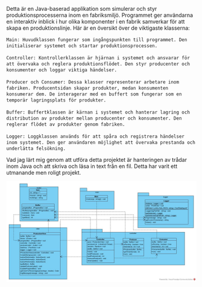 Detta är en Java-baserad applikation som simulerar och styr produktionsprocesserna inom en fabriksmiljö. Programmet ger användarna en interaktiv inblick i hur olika komponenter i en fabrik samverkar för att skapa en produktionslinje. Här är en översikt över de viktigaste klasserna:

    Main: Huvudklassen fungerar som ingångspunkten till programmet. Den initialiserar systemet och startar produktionsprocessen.

    Controller: Kontrollerklassen är hjärnan i systemet och ansvarar för att övervaka och reglera produktionsflödet. Den styr producenter och konsumenter och loggar viktiga händelser.

    Producer och Consumer: Dessa klasser representerar arbetare inom fabriken. Producentsidan skapar produkter, medan konsumenten konsumerar dem. De interagerar med en buffert som fungerar som en temporär lagringsplats för produkter.

    Buffer: Buffertklassen är kärnan i systemet och hanterar lagring och distribution av produkter mellan producenter och konsumenter. Den reglerar flödet av produkter genom fabriken.

    Logger: Loggklassen används för att spåra och registrera händelser inom systemet. Den ger användaren möjlighet att övervaka prestanda och underlätta felsökning.

Vad jag lärt mig genom att utföra detta projektet är hanteringen av trådar inom Java och att skriva och läsa in text från en fil. Detta har varit ett utmanande men roligt projekt.


![UML-diagram](Slutprojekt.jpg)
